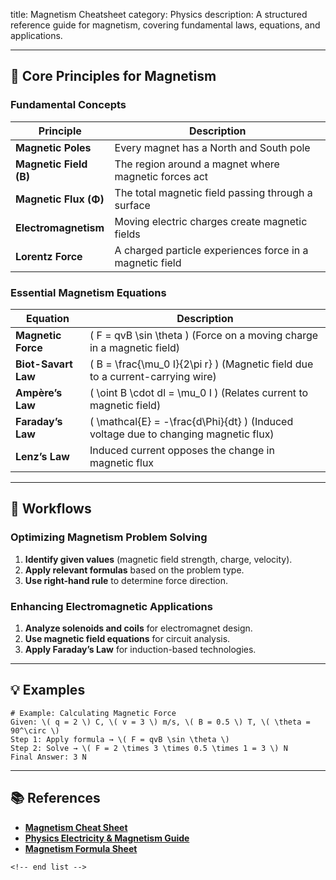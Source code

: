 title: Magnetism Cheatsheet
category: Physics
description: A structured reference guide for magnetism, covering fundamental laws, equations, and applications.

---

## 🧲 **Core Principles for Magnetism**

### **Fundamental Concepts**

| Principle                    | Description                                              |
| ---------------------------- | -------------------------------------------------------- |
| **Magnetic Poles**     | Every magnet has a North and South pole                  |
| **Magnetic Field (B)** | The region around a magnet where magnetic forces act     |
| **Magnetic Flux (Φ)** | The total magnetic field passing through a surface       |
| **Electromagnetism**   | Moving electric charges create magnetic fields           |
| **Lorentz Force**      | A charged particle experiences force in a magnetic field |

### **Essential Magnetism Equations**

| Equation                  | Description                                                                           |
| ------------------------- | ------------------------------------------------------------------------------------- |
| **Magnetic Force**  | \( F = qvB \sin \theta \) (Force on a moving charge in a magnetic field)              |
| **Biot-Savart Law** | \( B = \frac{\mu_0 I}{2\pi r} \) (Magnetic field due to a current-carrying wire)      |
| **Ampère’s Law**  | \( \oint B \cdot dl = \mu_0 I \) (Relates current to magnetic field)                  |
| **Faraday’s Law**  | \( \mathcal{E} = -\frac{d\Phi}{dt} \) (Induced voltage due to changing magnetic flux) |
| **Lenz’s Law**     | Induced current opposes the change in magnetic flux                                   |

---

## 🔄 **Workflows**

### **Optimizing Magnetism Problem Solving**

1. **Identify given values** (magnetic field strength, charge, velocity).
2. **Apply relevant formulas** based on the problem type.
3. **Use right-hand rule** to determine force direction.

### **Enhancing Electromagnetic Applications**

1. **Analyze solenoids and coils** for electromagnet design.
2. **Use magnetic field equations** for circuit analysis.
3. **Apply Faraday’s Law** for induction-based technologies.

---

## 💡 **Examples**

```plaintext
# Example: Calculating Magnetic Force
Given: \( q = 2 \) C, \( v = 3 \) m/s, \( B = 0.5 \) T, \( \theta = 90^\circ \)  
Step 1: Apply formula → \( F = qvB \sin \theta \)  
Step 2: Solve → \( F = 2 \times 3 \times 0.5 \times 1 = 3 \) N  
Final Answer: 3 N  
```

---

## 📚 **References**

- **[Magnetism Cheat Sheet](https://www.physicstutorials.org/magnetism/magnetism-cheatsheet/)**
- **[Physics Electricity &amp; Magnetism Guide](https://studylib.net/doc/8932309/physics-electricity-magnetism-cheat-sheet)**
- **[Magnetism Formula Sheet](https://www.studypool.com/documents/22292075/magnetism-formula-sheet)**

```
<!-- end list -->
```